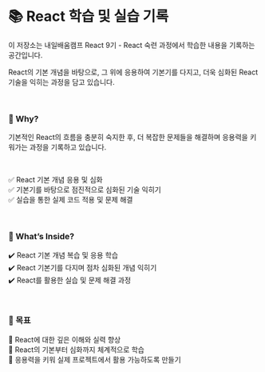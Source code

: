 # 📚 **React 학습 및 실습 기록**  

이 저장소는 내일배움캠프 React 9기 - React 숙련 과정에서 학습한 내용을 기록하는 공간입니다.  

React의 기본 개념을 바탕으로, 그 위에 응용하여 기본기를 다지고, 더욱 심화된 React 기술을 익히는 과정을 담고 있습니다.  

<br>

### 📌 Why?  

기본적인 React의 흐름을 충분히 숙지한 후, 더 복잡한 문제들을 해결하며 응용력을 키워가는 과정을 기록하고 있습니다.  

<br>

✅ React 기본 개념 응용 및 심화  
✅ 기본기를 바탕으로 점진적으로 심화된 기술 익히기  
✅ 실습을 통한 실제 코드 적용 및 문제 해결  

<br>

### 📝 What’s Inside?  

✔️ React 기본 개념 복습 및 응용 학습  
✔️ React 기본기를 다지며 점차 심화된 개념 익히기  
✔️ React를 활용한 실습 및 문제 해결 과정  

<br>

### 🎯 목표  

📌 React에 대한 깊은 이해와 실력 향상  
📌 React의 기본부터 심화까지 체계적으로 학습  
📌 응용력을 키워 실제 프로젝트에서 활용 가능하도록 만들기  
